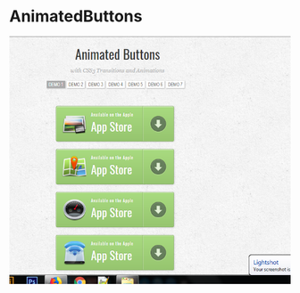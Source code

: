 # AnimatedButtons
<img src="https://raw.githubusercontent.com/abusyaid512/AnimatedButtons/master/Screenshot_8.png"/>
